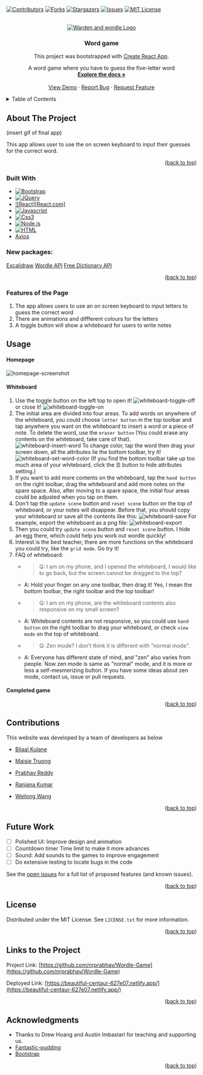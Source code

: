 
<a name="readme-top"></a>
[![Contributors][contributors-shield]][contributors-url] [![Forks][forks-shield]][forks-url] [![Stargazers][stars-shield]][stars-url] [![Issues][issues-shield]][issues-url] [![MIT License][license-shield]][license-url]



<!-- PROJECT LOGO -->
<br />
<div align="center">
  <a href="https://github.com/nrprabhav/game-player-project">
    <img src="/assets/game-logo.png" alt="Warden and wordle Logo">
  </a>

<h3 align="center">Word game</h3>

This project was bootstrapped with [Create React App](https://github.com/facebook/create-react-app).

  <p align="center">
    A word game where you have to guess the five-letter word
    <br />
    <a href="https://github.com/nrprabhav/wordle-game"><strong>Explore the docs »</strong></a>
    <br />
    <br />
    <a href="https://github.com/nrprabhav/wordle-game">View Demo</a>
    ·
    <a href="https://github.com/nrprabhav/wordle-game">Report Bug</a>
    ·
    <a href="https://github.com/nrprabhav/wordle-game">Request Feature</a>
  </p>
</div>



<!-- TABLE OF CONTENTS -->
<details>
  <summary>Table of Contents</summary>
  <ol>
    <li>
      <a href="#about-the-project">About The Project</a>
      <ul>
        <li><a href="#built-with">Built With</a></li>
      </ul>
    </li>
    <li><a href="#features-of-the-page">Features of the Page</a></li>
    <li><a href="#future-work">Future Work</a></li>
    <li><a href="#contributions">Contributions</a></li>
    <li><a href="#license">License</a></li>
    <li><a href="#contact">Contact</a></li>
    <li><a href="#acknowledgments">Acknowledgments</a></li>
  </ol>
</details>



<!-- ABOUT THE PROJECT -->
## About The Project

(insert gif of final app)

This app allows user to use the on screen keyboard to input their guesses for the correct word.

<p align="right">(<a href="#readme-top">back to top</a>)</p>



### Built With

* [![Bootstrap][Bootstrap.com]][Bootstrap-url]
* [![JQuery][JQuery.com]][JQuery-url]
* [![React][React.com]][React-url]
* [![Javascript][Javascript.com]][Javascript-url]
* [![Css3][Css3.com]][Css3-url]
* [![Node.js][Nodejs.com]][Nodejs-url]
* [![HTML][html.com]][html-url]
* [Axios](https://www.axios.com/)

### New packages:
[Excalidraw](https://excalidraw.com/)
[Wordle API](https://wordle-answers-solutions.p.rapidapi.com/)
[Free Dictionary API](https://dictionaryapi.dev/)

<p align="right">(<a href="#readme-top">back to top</a>)</p>


<!-- Features of the Page -->
### Features of the Page
1. The app allows users to use an on screen keyboard to input letters to guess the correct word
2. There are animations and diffferent colours for the letters
3. A toggle button will show a whiteboard for users to write notes

<!-- USAGE EXAMPLES -->
## Usage

#### Homepage

![homepage-screenshot](...)

#### Whiteboard

1. Use the toggle button on the left top to open it!
   ![whiteboard-toggle-off](./READMEAssets/whiteboard-toggle-off.png)
   or close it!
   ![whiteboard-toggle-on](./READMEAssets/whiteboard-toggle-on.png)
2. The initial area are divided into four areas. To add words on anywhere of the whiteboard, you could choose `letter button` in the top toolbar and tap anywhere you want on the whiteboard to insert a word or a piece of note. To delete the word, use the `eraser button` (You could erase any contents on the whiteboard, take care of that).
   ![whiteboard-insert-word](./READMEAssets/whiteboard-insert-word.png)
   To change color, tap the word then drag your screen down, all the attributes lie the bottom toolbar, try it!
   ![whiteboard-set-word-color](./READMEAssets/whiteboard-set-word-color.png)
   (If you find the bottom toolbar take up too much area of your whiteboard, click the <span>&#9776;</span> button to hide attributes setting.)
3. If you want to add more contents on the whiteboard, tap the `hand button` on the right toolbar, drag the whiteboard and add more notes on the spare space. Also, after moving to a spare space, the initial four areas could be adjusted when you tap on them.
4. Don't tap the `update scene` button and `reset scene` button on the top of whiteboard, or your notes will disappear. Before that, you should copy your whiteboard or save all the contents like this:
   ![whiteboard-save](./READMEAssets/whiteboard-save.png)
   For example, export the whiteboard as a png file:
   ![whiteboard-export](./READMEAssets/whiteboard-export.png)
5. Then you could try `update scene` button and `reset scene` button. I hide an egg there, which could help you work out wordle quickly!
6. Interest is the best teacher, there are more functions on the whiteboard you could try, like the `grid mode`. Go try it!
7. FAQ of whiteboard:
   * > Q: I am on my phone, and I opened the whiteboard, I would like to go back, but the screen cannot be dragged to the top?
   * A: Hold your finger on any one toolbar, then drag it! Yes, I mean the bottom toolbar, the right toolbar and the top toolbar!
   * > Q: I am on my phone, are the whiteboard contents also responsive on my small screen?
   * A: Whiteboard contents are not responsive, so you could use `hand button` on the right toolbar to drag your whiteboard, or check `view mode` on the top of whiteboard.
   * > Q: Zen mode? I don't think it is different with "normal mode".
   * A: Everyone has different state of mind, and "zen" also varies from people. Now zen mode is same as "normal" mode, and it is more or less a self-mesmerizing button. If you have some ideas about zen mode, contact us, issue or pull requests.

#### Completed game


<p align="right">(<a href="#readme-top">back to top</a>)</p>


<!-- CONTRIBUTING -->
## Contributions

This website was developed by a team of developers as below

- [Bilaal Kulane](https://github.com/bilaalgithub)
  
- [Maisie Truong](https://github.com/mtruong1995)
  
- [Prabhav Reddy](https://github.com/nrprabhav)
 
- [Ranjana Kumar](https://github.com/kumarranjana)
  
- [Weilong Wang](https://github.com/V7lanw)



<p align="right">(<a href="#readme-top">back to top</a>)</p>

<!-- ROADMAP -->
## Future Work

- [ ] Polished UI:
      Improve design and animation
- [ ] Countdown timer
      Time limit to make it more advances
- [ ] Sound:
      Add sounds to the games to improve engagement
- [ ] Do extensive testing to locate bugs in the code

See the [open issues](https://github.com/nrprabhav/game-player-project/issues) for a full list of proposed features (and known issues).

<p align="right">(<a href="#readme-top">back to top</a>)</p>


<!-- LICENSE -->
## License

Distributed under the MIT License. See `LICENSE.txt` for more information.

<p align="right">(<a href="#readme-top">back to top</a>)</p>



<!-- CONTACT -->
## Links to the Project

Project Link: [https://github.com/nrprabhav/Wordle-Game](https://github.com/nrprabhav/Wordle-Game)

Deployed Link: [https://beautiful-centaur-627e07.netlify.app/](https://beautiful-centaur-627e07.netlify.app/)

<p align="right">(<a href="#readme-top">back to top</a>)</p>



<!-- ACKNOWLEDGMENTS -->
## Acknowledgments

* Thanks to Drew Hoang and Austin Imbastari for teaching and supporting us.
* [Fantastic-pudding](https://fantastic-pudding.vercel.app/)
* [Bootstrap](https://getbootstrap.com/)

<p align="right">(<a href="#readme-top">back to top</a>)</p>



<!-- MARKDOWN LINKS & IMAGES -->
<!-- https://www.markdownguide.org/basic-syntax/#reference-style-links -->
[contributors-shield]: https://img.shields.io/github/contributors/nrprabhav/Wordle-Game.svg?style=for-the-badge
[contributors-url]: https://github.com/nrprabhav/wordle-game/graphs/contributors
[forks-shield]: https://img.shields.io/github/forks/nrprabhav/wordle-game.svg?style=for-the-badge
[forks-url]: https://github.com/nrprabhav/wordle-game/network/members
[stars-shield]: https://img.shields.io/github/stars/nrprabhav/wordle-game.svg?style=for-the-badge
[stars-url]: https://github.com/nrprabhav/Group-Project/stargazers
[issues-shield]: https://img.shields.io/github/issues/nrprabhav/Group-Project.svg?style=for-the-badge
[issues-url]: https://github.com/nrprabhav/Group-Project/issues
[license-shield]: https://img.shields.io/github/license/nrprabhav/Group-Project.svg?style=for-the-badge
[license-url]: https://github.com/nrprabhav/Group-Project/blob/master/LICENSE.txt
[linkedin-shield]: https://img.shields.io/badge/-LinkedIn-black.svg?style=for-the-badge&logo=linkedin&colorB=555
[linkedin-url]: https://linkedin.com/in/linkedin_username
[Next.js]: https://img.shields.io/badge/next.js-000000?style=for-the-badge&logo=nextdotjs&logoColor=white
[Next-url]: https://nextjs.org/
[React.js]: https://img.shields.io/badge/React-20232A?style=for-the-badge&logo=react&logoColor=61DAFB
[React-url]: https://reactjs.org/
[Vue.js]: https://img.shields.io/badge/Vue.js-35495E?style=for-the-badge&logo=vuedotjs&logoColor=4FC08D
[Vue-url]: https://vuejs.org/
[Angular.io]: https://img.shields.io/badge/CSS3-DD0031?style=for-the-badge&logo=css3&logoColor=white
[Angular-url]: https://angular.io/
[youtube.dev]: https://img.shields.io/badge/Youtube-4A4A55?style=for-the-badge&logo=youtube&logoColor=FF3E00
[youtube-url]: https://youtube.com/
[GiPhy.com]: https://img.shields.io/badge/GIPHY-FF2D20?style=for-the-badge&logo=giphy&logoColor=white
[GiPhy-url]: https://giphy.com/
[Bootstrap.com]: https://img.shields.io/badge/Bootstrap-563D7C?style=for-the-badge&logo=bootstrap&logoColor=white
[Bootstrap-url]: https://getbootstrap.com
[JQuery.com]: https://img.shields.io/badge/jQuery-0769AD?style=for-the-badge&logo=jquery&logoColor=white
[JQuery-url]: https://jquery.com 
[canva.com]:https://img.shields.io/badge/Canva-%2300C4CC.svg?style=for-the-badge&logo=Canva&logoColor=white
[canva-url]: https://www.canva.com/
[Nodejs.com]: https://img.shields.io/badge/Node.js-43853D?style=for-the-badge&logo=node.js&logoColor=white
[Nodejs-url]: https://nodejs.org/en
[Css3.com]: https://img.shields.io/badge/CSS3-1572B6?style=for-the-badge&logo=css3&logoColor=white
[Css3-url]: https://www.w3.org/Style/CSS/Overview.en.html
[Javascript.com]: https://img.shields.io/badge/JavaScript-323330?style=for-the-badge&logo=javascript&logoColor=F7DF1E
[Javascript-url]: https://www.javascript.com/
[html.com]: https://img.shields.io/badge/HTML-239120?style=for-the-badge&logo=html5&logoColor=white
[html-url]: https://html.com/

